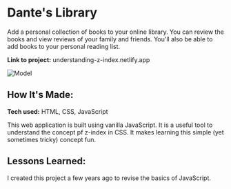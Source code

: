 # Dante's Library
Add a personal collection of books to your online library. You can review the books and view reviews of your family and friends. You'll also be able to add books to your personal reading list.

**Link to project:** understanding-z-index.netlify.app

![Model](https://i.ibb.co/FK2998x/understanding-x-index.png)

## How It's Made:

**Tech used:** HTML, CSS, JavaScript

This web application is built using vanilla JavaScript. It is a useful tool to understand the concept pf z-index in CSS. It makes learning this simple (yet sometimes tricky) concept fun.

## Lessons Learned:

I created this project a few years ago to revise the basics of JavaScript.



